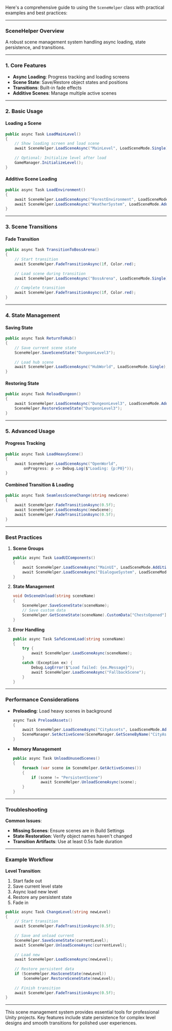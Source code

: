 Here's a comprehensive guide to using the `SceneHelper` class with practical examples and best practices:

---

### **SceneHelper Overview**
A robust scene management system handling async loading, state persistence, and transitions.

---

### **1. Core Features**
- **Async Loading**: Progress tracking and loading screens
- **Scene State**: Save/Restore object states and positions
- **Transitions**: Built-in fade effects
- **Additive Scenes**: Manage multiple active scenes

---

### **2. Basic Usage**
#### **Loading a Scene**
```csharp
public async Task LoadMainLevel()
{
    // Show loading screen and load scene
    await SceneHelper.LoadSceneAsync("MainLevel", LoadSceneMode.Single);
    
    // Optional: Initialize level after load
    GameManager.InitializeLevel();
}
```

#### **Additive Scene Loading**
```csharp
public async Task LoadEnvironment()
{
    await SceneHelper.LoadSceneAsync("ForestEnvironment", LoadSceneMode.Additive);
    await SceneHelper.LoadSceneAsync("WeatherSystem", LoadSceneMode.Additive);
}
```

---

### **3. Scene Transitions**
#### **Fade Transition**
```csharp
public async Task TransitionToBossArena()
{
    // Start transition
    await SceneHelper.FadeTransitionAsync(1f, Color.red);
    
    // Load scene during transition
    await SceneHelper.LoadSceneAsync("BossArena", LoadSceneMode.Single);
    
    // Complete transition
    await SceneHelper.FadeTransitionAsync(1f, Color.red);
}
```

---

### **4. State Management**
#### **Saving State**
```csharp
public async Task ReturnToHub()
{
    // Save current scene state
    SceneHelper.SaveSceneState("DungeonLevel3");
    
    // Load hub scene
    await SceneHelper.LoadSceneAsync("HubWorld", LoadSceneMode.Single);
}
```

#### **Restoring State**
```csharp
public async Task ReloadDungeon()
{
    await SceneHelper.LoadSceneAsync("DungeonLevel3", LoadSceneMode.Additive);
    SceneHelper.RestoreSceneState("DungeonLevel3");
}
```

---

### **5. Advanced Usage**
#### **Progress Tracking**
```csharp
public async Task LoadHeavyScene()
{
    await SceneHelper.LoadSceneAsync("OpenWorld", 
        onProgress: p => Debug.Log($"Loading: {p:P0}"));
}
```

#### **Combined Transition & Loading**
```csharp
public async Task SeamlessSceneChange(string newScene)
{
    await SceneHelper.FadeTransitionAsync(0.5f);
    await SceneHelper.LoadSceneAsync(newScene);
    await SceneHelper.FadeTransitionAsync(0.5f);
}
```

---

### **Best Practices**
1. **Scene Groups**
   ```csharp
   public async Task LoadUIComponents()
   {
       await SceneHelper.LoadSceneAsync("MainUI", LoadSceneMode.Additive);
       await SceneHelper.LoadSceneAsync("DialogueSystem", LoadSceneMode.Additive);
   }
   ```

2. **State Management**
   ```csharp
   void OnSceneUnload(string sceneName)
   {
       SceneHelper.SaveSceneState(sceneName);
       // Save custom data
       SceneHelper.GetSceneState(sceneName).CustomData["ChestsOpened"] = openedChests;
   }
   ```

3. **Error Handling**
   ```csharp
   public async Task SafeSceneLoad(string sceneName)
   {
       try {
           await SceneHelper.LoadSceneAsync(sceneName);
       }
       catch (Exception ex) {
           Debug.LogError($"Load failed: {ex.Message}");
           await SceneHelper.LoadSceneAsync("FallbackScene");
       }
   }
   ```

---

### **Performance Considerations**
- **Preloading**: Load heavy scenes in background
  ```csharp
  async Task PreloadAssets()
  {
      await SceneHelper.LoadSceneAsync("CityAssets", LoadSceneMode.Additive);
      SceneManager.SetActiveScene(SceneManager.GetSceneByName("CityAssets"));
  }
  ```
  
- **Memory Management**
  ```csharp
  public async Task UnloadUnusedScenes()
  {
      foreach (var scene in SceneHelper.GetActiveScenes())
      {
          if (scene != "PersistentScene")
              await SceneHelper.UnloadSceneAsync(scene);
      }
  }
  ```

---

### **Troubleshooting**
**Common Issues**:
- **Missing Scenes**: Ensure scenes are in Build Settings
- **State Restoration**: Verify object names haven't changed
- **Transition Artifacts**: Use at least 0.5s fade duration

---

### **Example Workflow**
**Level Transition**:
1. Start fade out
2. Save current level state
3. Async load new level
4. Restore any persistent state
5. Fade in

```csharp
public async Task ChangeLevel(string newLevel)
{
    // Start transition
    await SceneHelper.FadeTransitionAsync(0.5f);
    
    // Save and unload current
    SceneHelper.SaveSceneState(currentLevel);
    await SceneHelper.UnloadSceneAsync(currentLevel);
    
    // Load new
    await SceneHelper.LoadSceneAsync(newLevel);
    
    // Restore persistent data
    if (SceneHelper.HasSceneState(newLevel))
        SceneHelper.RestoreSceneState(newLevel);
    
    // Finish transition
    await SceneHelper.FadeTransitionAsync(0.5f);
}
```

---

This scene management system provides essential tools for professional Unity projects. Key features include state persistence for complex level designs and smooth transitions for polished user experiences.